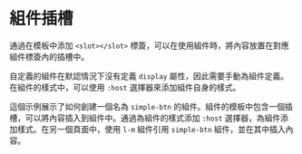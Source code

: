 <template is="exm-article">
<a href="../../publics/examples/simple-btn/demo.html" preview></a>
<a href="../../publics/examples/simple-btn/simple-btn.html" main></a>
</template>

# 組件插槽

通過在模板中添加 `<slot></slot>` 標簽，可以在使用組件時，將內容放置在對應組件標簽內的插槽中。

自定義的組件在默認情況下沒有定義 `display` 屬性，因此需要手動為組件定義。在組件的樣式中，可以使用 `:host` 選擇器來添加組件自身的樣式。

這個示例展示了如何創建一個名為 `simple-btn` 的組件。組件的模板中包含一個插槽，可以將內容插入到組件中。通過為組件的樣式添加 `:host` 選擇器，為組件添加樣式。在另一個頁面中，使用 `l-m` 組件引用 `simple-btn` 組件，並在其中插入內容。
